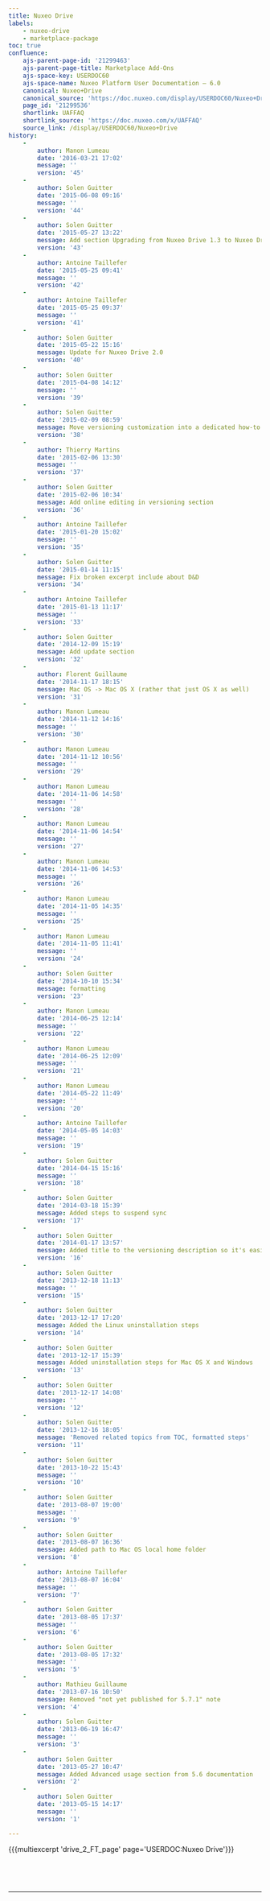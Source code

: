 ```yaml
---
title: Nuxeo Drive
labels:
    - nuxeo-drive
    - marketplace-package
toc: true
confluence:
    ajs-parent-page-id: '21299463'
    ajs-parent-page-title: Marketplace Add-Ons
    ajs-space-key: USERDOC60
    ajs-space-name: Nuxeo Platform User Documentation — 6.0
    canonical: Nuxeo+Drive
    canonical_source: 'https://doc.nuxeo.com/display/USERDOC60/Nuxeo+Drive'
    page_id: '21299536'
    shortlink: UAFFAQ
    shortlink_source: 'https://doc.nuxeo.com/x/UAFFAQ'
    source_link: /display/USERDOC60/Nuxeo+Drive
history:
    - 
        author: Manon Lumeau
        date: '2016-03-21 17:02'
        message: ''
        version: '45'
    - 
        author: Solen Guitter
        date: '2015-06-08 09:16'
        message: ''
        version: '44'
    - 
        author: Solen Guitter
        date: '2015-05-27 13:22'
        message: Add section Upgrading from Nuxeo Drive 1.3 to Nuxeo Drive 2
        version: '43'
    - 
        author: Antoine Taillefer
        date: '2015-05-25 09:41'
        message: ''
        version: '42'
    - 
        author: Antoine Taillefer
        date: '2015-05-25 09:37'
        message: ''
        version: '41'
    - 
        author: Solen Guitter
        date: '2015-05-22 15:16'
        message: Update for Nuxeo Drive 2.0
        version: '40'
    - 
        author: Solen Guitter
        date: '2015-04-08 14:12'
        message: ''
        version: '39'
    - 
        author: Solen Guitter
        date: '2015-02-09 08:59'
        message: Move versioning customization into a dedicated how-to
        version: '38'
    - 
        author: Thierry Martins
        date: '2015-02-06 13:30'
        message: ''
        version: '37'
    - 
        author: Solen Guitter
        date: '2015-02-06 10:34'
        message: Add online editing in versioning section
        version: '36'
    - 
        author: Antoine Taillefer
        date: '2015-01-20 15:02'
        message: ''
        version: '35'
    - 
        author: Solen Guitter
        date: '2015-01-14 11:15'
        message: Fix broken excerpt include about D&D
        version: '34'
    - 
        author: Antoine Taillefer
        date: '2015-01-13 11:17'
        message: ''
        version: '33'
    - 
        author: Solen Guitter
        date: '2014-12-09 15:19'
        message: Add update section
        version: '32'
    - 
        author: Florent Guillaume
        date: '2014-11-17 18:15'
        message: Mac OS -> Mac OS X (rather that just OS X as well)
        version: '31'
    - 
        author: Manon Lumeau
        date: '2014-11-12 14:16'
        message: ''
        version: '30'
    - 
        author: Manon Lumeau
        date: '2014-11-12 10:56'
        message: ''
        version: '29'
    - 
        author: Manon Lumeau
        date: '2014-11-06 14:58'
        message: ''
        version: '28'
    - 
        author: Manon Lumeau
        date: '2014-11-06 14:54'
        message: ''
        version: '27'
    - 
        author: Manon Lumeau
        date: '2014-11-06 14:53'
        message: ''
        version: '26'
    - 
        author: Manon Lumeau
        date: '2014-11-05 14:35'
        message: ''
        version: '25'
    - 
        author: Manon Lumeau
        date: '2014-11-05 11:41'
        message: ''
        version: '24'
    - 
        author: Solen Guitter
        date: '2014-10-10 15:34'
        message: formatting
        version: '23'
    - 
        author: Manon Lumeau
        date: '2014-06-25 12:14'
        message: ''
        version: '22'
    - 
        author: Manon Lumeau
        date: '2014-06-25 12:09'
        message: ''
        version: '21'
    - 
        author: Manon Lumeau
        date: '2014-05-22 11:49'
        message: ''
        version: '20'
    - 
        author: Antoine Taillefer
        date: '2014-05-05 14:03'
        message: ''
        version: '19'
    - 
        author: Solen Guitter
        date: '2014-04-15 15:16'
        message: ''
        version: '18'
    - 
        author: Solen Guitter
        date: '2014-03-18 15:39'
        message: Added steps to suspend sync
        version: '17'
    - 
        author: Solen Guitter
        date: '2014-01-17 13:57'
        message: Added title to the versioning description so it's easier to find
        version: '16'
    - 
        author: Solen Guitter
        date: '2013-12-18 11:13'
        message: ''
        version: '15'
    - 
        author: Solen Guitter
        date: '2013-12-17 17:20'
        message: Added the Linux uninstallation steps
        version: '14'
    - 
        author: Solen Guitter
        date: '2013-12-17 15:39'
        message: Added uninstallation steps for Mac OS X and Windows
        version: '13'
    - 
        author: Solen Guitter
        date: '2013-12-17 14:08'
        message: ''
        version: '12'
    - 
        author: Solen Guitter
        date: '2013-12-16 18:05'
        message: 'Removed related topics from TOC, formatted steps'
        version: '11'
    - 
        author: Solen Guitter
        date: '2013-10-22 15:43'
        message: ''
        version: '10'
    - 
        author: Solen Guitter
        date: '2013-08-07 19:00'
        message: ''
        version: '9'
    - 
        author: Solen Guitter
        date: '2013-08-07 16:36'
        message: Added path to Mac OS local home folder
        version: '8'
    - 
        author: Antoine Taillefer
        date: '2013-08-07 16:04'
        message: ''
        version: '7'
    - 
        author: Solen Guitter
        date: '2013-08-05 17:37'
        message: ''
        version: '6'
    - 
        author: Solen Guitter
        date: '2013-08-05 17:32'
        message: ''
        version: '5'
    - 
        author: Mathieu Guillaume
        date: '2013-07-16 10:50'
        message: Removed "not yet published for 5.7.1" note
        version: '4'
    - 
        author: Solen Guitter
        date: '2013-06-19 16:47'
        message: ''
        version: '3'
    - 
        author: Solen Guitter
        date: '2013-05-27 10:47'
        message: Added Advanced usage section from 5.6 documentation
        version: '2'
    - 
        author: Solen Guitter
        date: '2013-05-15 14:17'
        message: ''
        version: '1'

---
```

{{{multiexcerpt 'drive_2_FT_page' page='USERDOC:Nuxeo Drive'}}}

&nbsp;

&nbsp;

* * *
